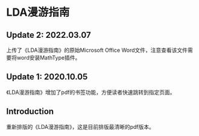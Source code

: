 # LDA漫游指南

## Update 2: 2022.03.07

上传了《LDA漫游指南》的原始Microsoft Office Word文件，注意查看该文件需要将word安装MathType插件。

## Update 1: 2020.10.05

《LDA漫游指南》增加了pdf的书签功能，方便读者快速跳转到指定页面。


## Introduction
重新排版的《LDA漫游指南》，这是目前排版最清晰的pdf版本。
